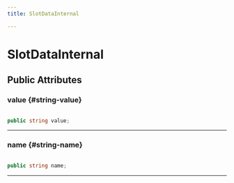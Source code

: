 ```yaml
---
title: SlotDataInternal

---
```


# SlotDataInternal










## Public Attributes

### value {#string-value}

```csharp

public string value;

```






-----------

### name {#string-name}

```csharp

public string name;

```






-----------

